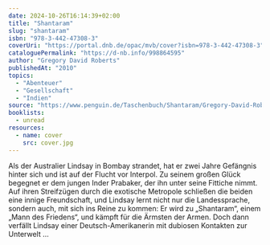 ```yaml
---
date: 2024-10-26T16:14:39+02:00
title: "Shantaram"
slug: "shantaram"
isbn: "978-3-442-47308-3"
coverUri: "https://portal.dnb.de/opac/mvb/cover?isbn=978-3-442-47308-3"
cataloguePermalink: "https://d-nb.info/998864595"
author: "Gregory David Roberts"
publishedAt: "2010"
topics:
  - "Abenteuer"
  - "Gesellschaft"
  - "Indien"
source: "https://www.penguin.de/Taschenbuch/Shantaram/Gregory-David-Roberts/Goldmann/e276685.rhd"
booklists:
  - unread
resources:
  - name: cover
    src: cover.jpg
---
```


Als der Australier Lindsay in Bombay strandet, hat er zwei Jahre Gefängnis 
hinter sich und ist auf der Flucht vor Interpol. Zu seinem großen Glück 
begegnet er dem jungen Inder Prabaker, der ihn unter seine Fittiche nimmt. Auf 
ihren Streifzügen durch die exotische Metropole schließen die beiden eine 
innige Freundschaft, und Lindsay lernt nicht nur die Landessprache, sondern 
auch, mit sich ins Reine zu kommen: Er wird zu „Shantaram“, einem „Mann des 
Friedens“, und kämpft für die Ärmsten der Armen. Doch dann verfällt Lindsay 
einer Deutsch-Amerikanerin mit dubiosen Kontakten zur Unterwelt …
